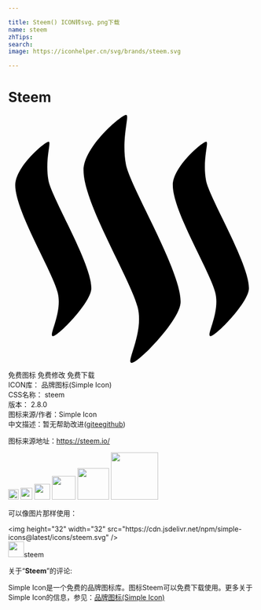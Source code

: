 ```yaml
---

title: Steem() ICON转svg、png下载
name: steem
zhTips: 
search: 
image: https://iconhelper.cn/svg/brands/steem.svg

---
```


# Steem  <small style="font-size: 60%;font-weight: 100"></small>

<div id="svg" class="svg-wrap">
<svg role="img" viewBox="0 0 24 24" xmlns="http://www.w3.org/2000/svg"><title>Steem icon</title><path d="M3.927 2.596c.264.045-.397 1.778-.028 3.76.318 1.697 4.313 8.275 4.148 10.529-.128 1.418-3.408 4.74-3.753 4.52-.377-.105.996-2.361.486-4.244C4.19 14.97.673 9.301.677 6.798c0-1.832 3.011-4.32 3.25-4.202zM11.44.005c.336.058-.506 2.271-.034 4.791.405 2.17 5.501 10.555 5.292 13.432-.166 1.809-4.348 6.043-4.789 5.76-.479-.131 1.271-3.008.622-5.406-.755-2.796-5.238-10.026-5.235-13.218 0-2.338 3.842-5.509 4.144-5.359zm7.754 2.591c.27.045-.393 1.778-.023 3.761.318 1.697 4.313 8.275 4.148 10.529-.125 1.418-3.408 4.74-3.754 4.52-.377-.105.996-2.361.488-4.244-.594-2.192-4.11-7.861-4.105-10.363 0-1.832 3.014-4.32 3.248-4.202h-.002z"/></svg>
</div>
<detail full-name='steem'></detail>

<div class="detail-page">
<p>
<span><span class="badge-success badge">免费图标</span> <span class="badge-success badge">免费修改</span>  <span class="badge-success badge">免费下载</span> </span>
<br/>
<span>
ICON库：
<span class="badge-secondary badge">品牌图标(Simple Icon)</span> 
</span>
<br/>
<span>
CSS名称：
<span class="badge-secondary badge">steem</span> 
</span>

<br/>
<span>
版本：
<span class="badge-secondary badge">2.8.0</span> 
</span>
<br/>
<span>图标来源/作者：<span class="badge-light badge">Simple Icon</span></span> 
<br/>
<span class="zh-detail">中文描述：暂无<span class="help-link"><span>帮助改进</span>(<a href="https://gitee.com/liuwave/icon-helper/edit/master/json/brands/steem.json" target="_blank" rel="noopener noreferrer">gitee</a><a href="https://github.com/liuwave/icon-helper/edit/master/json/brands/steem.json" target="_blank" rel="noopener noreferrer">github</a></span>)</span><br/>
</p>
</div><div class="description description alert alert-light"><p>图标来源地址：<a href="https://steem.io/" target="_blank" rel="noopener noreferrer">https://steem.io/</a></p></div>
<div class="alert alert-dark">
<img height="21" width="21" src="https://cdn.jsdelivr.net/npm/simple-icons@latest/icons/steem.svg" />
<img height="24" width="24" src="https://cdn.jsdelivr.net/npm/simple-icons@latest/icons/steem.svg" />
<img height="32" width="32" src="https://cdn.jsdelivr.net/npm/simple-icons@latest/icons/steem.svg" />
<img height="48" width="48" src="https://cdn.jsdelivr.net/npm/simple-icons@latest/icons/steem.svg" />
<img height="64" width="64" src="https://cdn.jsdelivr.net/npm/simple-icons@latest/icons/steem.svg" />
<img height="96" width="96" src="https://cdn.jsdelivr.net/npm/simple-icons@latest/icons/steem.svg" />

</div>
<div>
  <p>可以像图片那样使用：    
  </p>
  <div class="alert alert-primary" style="font-size: 14px">
    &lt;img height="32" width="32" src="https://cdn.jsdelivr.net/npm/simple-icons@latest/icons/steem.svg" /&gt;
    <copy-btn content='<img height="32" width="32" src="https://cdn.jsdelivr.net/npm/simple-icons@latest/icons/steem.svg" />'></copy-btn>
  </div>
  <div class="alert alert-secondary">
    <img height="32" width="32" src="https://cdn.jsdelivr.net/npm/simple-icons@latest/icons/steem.svg" />steem
    <copy-btn content="steem" btn-title="复制图标名称"></copy-btn>
  </div>
</div>
<div class="icon-detail__container">
<p>关于“<b>Steem</b>”的评论:</p>
</div>
<Vssue title="关于“Steem”的评论" />
<div><p>Simple Icon是一个免费的品牌图标库。图标Steem可以免费下载使用。更多关于  Simple Icon的信息，参见：<a target="_blank" href="https://iconhelper.cn/brands.html">品牌图标(Simple Icon)</a>
</p></div>

